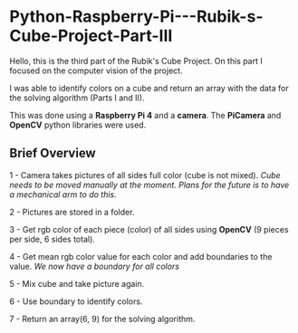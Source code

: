 # Python-Raspberry-Pi---Rubik-s-Cube-Project-Part-III

Hello, this is the third part of the Rubik's Cube Project. On this part I focused on the computer vision of the project.

I was able to identify colors on a cube and return an array with the data for the solving algorithm (Parts I and II).

This was done using a **Raspberry Pi 4** and a **camera**. The **PiCamera** and **OpenCV** python libraries were used.

## Brief Overview

1 - Camera takes pictures of all sides full color (cube is not mixed).
*Cube needs to be moved manually at the moment. Plans for the future is to have a mechanical arm to do this.*
    
2 - Pictures are stored in a folder.

3 - Get rgb color of each piece (color) of all sides using **OpenCV** (9 pieces per side, 6 sides total).

4 - Get mean rgb color value for each color and add boundaries to the value.
*We now have a boundary for all colors*
    
5 - Mix cube and take picture again.

6 - Use boundary to identify colors.

7 - Return an array(6, 9) for the solving algorithm.
